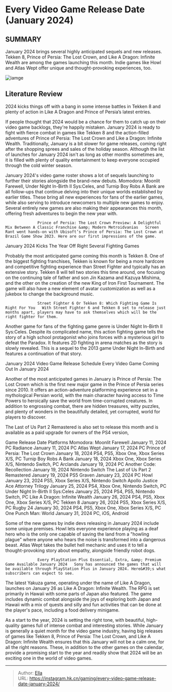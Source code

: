 # Every Video Game Release Date (January 2024)


## SUMMARY 



  January 2024 brings several highly anticipated sequels and new releases.   Tekken 8, Prince of Persia: The Lost Crown, and Like A Dragon: Infinite Wealth are among the games launching this month.   Indie games like Howl and Atlas Wept offer unique and thought-provoking experiences, too.  

![iamge](https://static1.srcdn.com/wordpress/wp-content/uploads/2023/12/every-video-game-release-date-january-2024.jpg)

## Literature Review

2024 kicks things off with a bang in some intense battles in Tekken 8 and plenty of action in Like A Dragon and Prince of Persia’s latest entries.




If people thought that 2024 would be a chance for them to catch up on their video game backlogs, they&#39;re happily mistaken. January 2024 is ready to fight with fierce combat in games like Tekken 8 and the action-filled adventures of Prince of Persia: The Lost Crown and Like a Dragon: Infinite Wealth. Traditionally, January is a bit slower for game releases, coming right after the shopping sprees and sales of the holiday season. Although the list of launches for January 2024 isn&#39;t as long as other months sometimes are, it is filled with plenty of quality entertainment to keep everyone occupied through the cold winter season.




January 2024&#39;s video game roster shows a lot of sequels launching to further their stories alongside the brand-new debuts. Momodora: Moonlit Farewell, Under Night In-Birth II Sys:Celes, and Turnip Boy Robs A Bank are all follow-ups that continue delving into their unique worlds established by earlier titles. These bring all new experiences for fans of the earlier games, while also serving to introduce newcomers to multiple new games to enjoy. Several entirely new games are also making their appearances this month, offering fresh adventures to begin the new year with.

                  Prince of Persia: The Lost Crown Preview: A Delightful Mix Between A Classic Franchise &amp; Modern Metroidvanias   Screen Rant went hands-on with Ubisoft’s Prince of Persia: The Lost Crown at Brazil Game Show 2023. Here are our first impressions of the game.   


 January 2024 Kicks The Year Off Right 
Several Fighting Games
          




Probably the most anticipated game coming this month is Tekken 8. One of the biggest fighting franchises, Tekken is known for being a more hardcore and competitive fighting experience than Street Fighter and typically has an extensive story. Tekken 8 will tell two stories this time around, one focusing on the continuing tale of father and son Jin Kazama and Kazuya Mishima, and the other on the creation of the new King of Iron First Tournament. The game will also have a new element of avatar customization as well as a jukebox to change the background music.

                  Street Fighter 6 Or Tekken 8: Which Fighting Game Is Right For You   With Street Fighter 6 and Tekken 8 set to release just months apart, players may have to ask themselves which will be the right fighter for them.   

Another game for fans of the fighting game genre is Under Night In-Birth II Sys:Celes. Despite its complicated name, this action fighting game tells the story of a high school protagonist who joins forces with a mysterious girl to defeat the Paradox. It features 2D fighting in arena matches as the story is slowly revealed. This is a sequel to the 2013 game Under Night In-Birth and features a continuation of that story.






 January 2024 Video Game Release Schedule 
Every Video Game Coming Out In January 2024
         

Another of the most anticipated games in January is Prince of Persia: The Lost Crown which is the first new major game in the Prince of Persia series since 2010. It offers an action-adventure platforming experience set in a mythological Persian world, with the main character having access to Time Powers to heroically save the world from time-corrupted creatures. In addition to engrossing combat, there are hidden treasures, witty puzzles, and plenty of wonders in the beautifully detailed, yet corrupted, world for players to discover.



The Last of Us Part 2 Remastered is also set to release this month and is available as a paid upgrade for owners of the PS4 version,







 Game  Release Date  Platforms   Momodora: Moonlit Farewell   January 11, 2024  PC   Radiance  January 11, 2024  PC   Atlas Wept  January 17, 2024  PC   Prince of Persia: The Lost Crown  January 18, 2024  PS4, PS5, Xbox One, Xbox Series X/S, PC   Turnip Boy Robs A Bank  January 18, 2024  Xbox One, Xbox Series X/S, Nintendo Switch, PC   Arclands  January 19, 2024  PC   Another Code: Recollection  January 19, 2024  Nintendo Switch   The Last of Us Part 2 Remastered  January 19, 2024  PS5   Graven  January 23, 2024  PC   Howl  January 23, 2024  PS5, Xbox Series X/S, Nintendo Switch   Apollo Justice Ace Attorney Trilogy  January 25, 2024  PS4, Xbox One, Nintendo Switch, PC   Under Night In-Birth II Sys:Celes  January 25, 2024  PS4, PS5, Nintendo Switch, PC   Like A Dragon: Infinite Wealth  January 26, 2024  PS4, PS5, Xbox One, Xbox Series X/S, PC   Tekken 8  January 26, 2024  PS5, Xbox Series X/S, PC   Rugby 24  January 30, 2024  PS4, PS5, Xbox One, Xbox Series X/S, PC   One Punch Man: World  January 31, 2024  PC, iOS, Android   






Some of the new games by indie devs releasing in January 2024 include some unique premises. Howl lets everyone experience playing as a deaf hero who is the only one capable of saving the land from a &#34;howling plague&#34; where anyone who hears the noise is transformed into a dangerous beast. Atlas Wept takes the bullet hell mechanic and uses it to tell a thought-provoking story about empathy, alongside friendly robot dogs.

                  Every PlayStation Plus Essential, Extra, &amp; Premium Game Available January 2024   Sony has announced the games that will be available through PlayStation Plus in January 2024. Here&#39;s what subscribers can expect to see.   

The latest Yakuza game, operating under the name of Like A Dragon​​​​​​, launches on January 26 as Like A Dragon: Infinite Wealth. The RPG is set primarily in Hawaii with some parts of Japan also featured. The game includes dynamic combat alongside the joys of exploring both Japan and Hawaii with a mix of quests and silly and fun activities that can be done at the player&#39;s pace, including a food delivery minigame.




As a start to the year, 2024 is setting the right tone, with beautiful, high-quality games full of intense combat and interesting stories. While January is generally a quiet month for the video game industry, having big releases of games like Tekken 8, Prince of Persia: The Lost Crown, and Like A Dragon: Infinite Wealth ensures that this January will not be a calm one, for all the right reasons. These, in addition to the other games on the calendar, provide a promising start to the year and readily show that 2024 will be an exciting one in the world of video games.



---

> Author: [Ella](https://instagram.hk.cn/)  
> URL: https://instagram.hk.cn/gaming/every-video-game-release-date-january-2024/  


